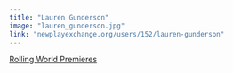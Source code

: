 ```yaml
---
title: "Lauren Gunderson"
image: "lauren_gunderson.jpg"
link: "newplayexchange.org/users/152/lauren-gunderson"
---
```


[Rolling World Premieres](/affiliated-artists/rolling-world-premieres)